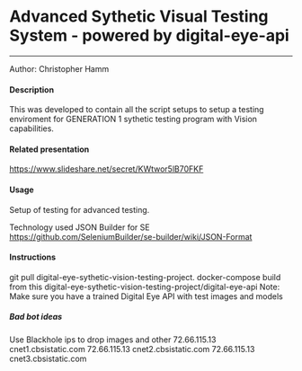 # Advanced Sythetic Visual Testing System - powered by digital-eye-api
-------------------

Author: Christopher Hamm

#### Description
  This was developed to contain all the script setups to setup a testing enviroment for GENERATION 1 sythetic testing program with Vision capabilities.

#### Related presentation
https://www.slideshare.net/secret/KWtwor5lB70FKF

#### Usage
  Setup of testing for advanced testing.


Technology used
JSON Builder for SE
https://github.com/SeleniumBuilder/se-builder/wiki/JSON-Format


#### Instructions
  git pull digital-eye-sythetic-vision-testing-project.
  docker-compose build from this digital-eye-sythetic-vision-testing-project/digital-eye-api
  Note: Make sure you have a trained Digital Eye API with test images and models

##### Bad bot ideas
Use Blackhole ips to drop images and other
72.66.115.13 cnet1.cbsistatic.com
72.66.115.13 cnet2.cbsistatic.com
72.66.115.13 cnet3.cbsistatic.com